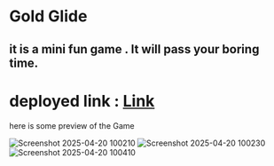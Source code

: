 # Gold Glide
## it is a mini fun game . It will pass your boring time.
# deployed link : [Link](https://bespoke-pavlova-9e5056.netlify.app/)

here is some preview of the Game

![Screenshot 2025-04-20 100210](https://github.com/user-attachments/assets/3a252d4e-320a-41ef-8b76-58e04daf6d2c)
![Screenshot 2025-04-20 100230](https://github.com/user-attachments/assets/351927a5-3419-4107-8581-506765e78a62)
![Screenshot 2025-04-20 100410](https://github.com/user-attachments/assets/9e186f87-0cb4-4549-ab65-108816dc7e2d)
